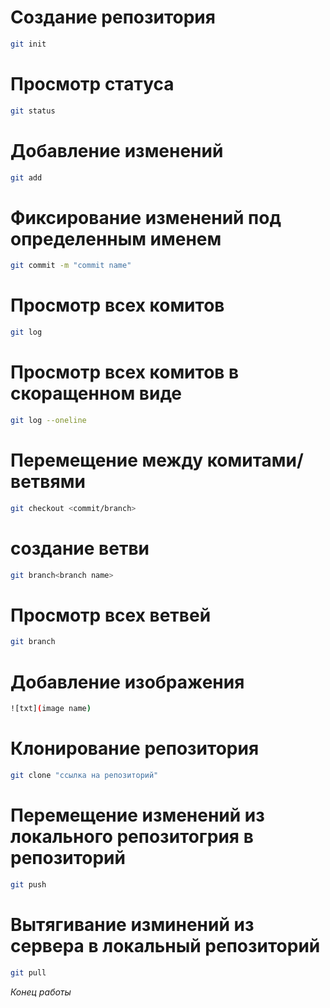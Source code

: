 # Создание репозитория
```sh
git init
```
# Просмотр статуса
```sh 
git status
```
# Добавление изменений
```sh
git add
```
# Фиксирование изменений под определенным именем
```sh 
git commit -m "commit name"
```
# Просмотр всех комитов
```sh
git log
```
# Просмотр всех комитов в скоращенном виде
```sh
git log --oneline
```
# Перемещение между комитами/ветвями
```sh
git checkout <commit/branch>
```
# создание ветви
```sh
git branch<branch name>
```
# Просмотр всех ветвей
```sh
git branch
```
# Добавление изображения
```sh
![txt](image name)
```

#  Клонирование репозитория
```sh
git clone "ссылка на репозиторий"
``` 

# Перемещение изменений  из локального репозитогрия в репозиторий
```sh
git push
```

# Вытягивание изминений из сервера в локальный репозиторий
```sh
git pull
```


*Конец работы*
